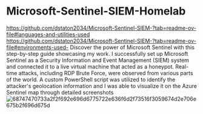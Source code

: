 # Microsoft-Sentinel-SIEM-Homelab
https://github.com/dstaton2034/Microsoft-Sentinel-SIEM-?tab=readme-ov-file#languages-and-utilities-used
https://github.com/dstaton2034/Microsoft-Sentinel-SIEM-?tab=readme-ov-file#environments-used-
Discover the power of Microsoft Sentinel with this step-by-step guide showcasing my work. I successfully set up Microsoft Sentinel as a Security Information and Event Management (SIEM) system and connected it to a live virtual machine that acted as a honeypot. Real-time attacks, including RDP Brute Force, were observed from various parts of the world. A custom PowerShell script was utilized to identify the attacker's geolocation information and I was able to visualize it on the Azure Sentinel map through detailed screenshots![68747470733a2f2f692e696d6775722e636f6d2f73516f3059674d2e706e675b2f696d675d](https://github.com/ShaneAlves/Microsoft-Sentinel-SIEM-Homelab/assets/111554296/59d54eb4-7d46-42a2-9c36-58afb93ba39f)

